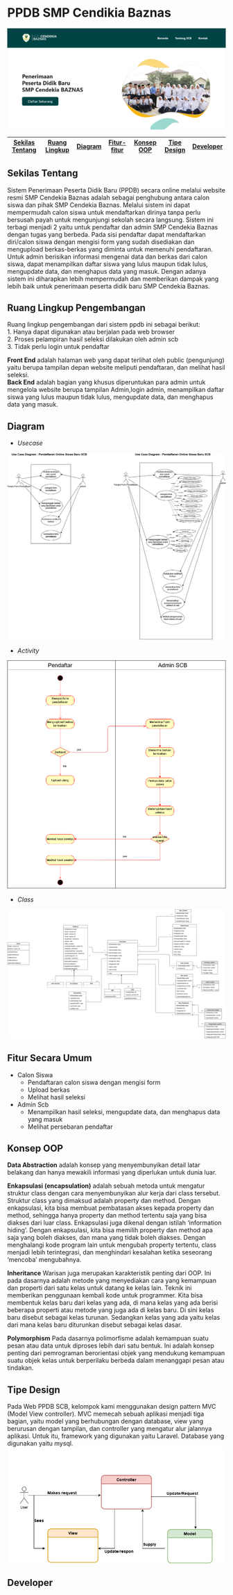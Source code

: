 # PPDB SMP Cendikia Baznas
![ ](https://github.com/afifahnovian/PSBO---Pendaftaran-Siswa-Baru-SCB/blob/master/img/ppdb.png)

[Sekilas Tentang](#sekilas-tentang) | [Ruang Lingkup](#ruang-lingkup-pengembangan) | [Diagram](#diagram) |[Fitur-fitur](#fitur-secara-umum) | [Konsep OOP](#konsep-oop-yang-digunakan) | [Tipe Design](#tipe-design) | [Developer](#developer)
:---:|:---:|:---:|:---:|:---:|:---:|:---:



## Sekilas Tentang 
Sistem Penerimaan Peserta Didik Baru (PPDB) secara online melalui website resmi SMP Cendekia Baznas adalah sebagai penghubung antara calon siswa dan pihak SMP Cendekia Baznas. Melalui sistem ini dapat mempermudah calon siswa untuk mendaftarkan dirinya tanpa perlu bersusah payah untuk mengunjungi sekolah secara langsung. Sistem ini terbagi menjadi 2 yaitu untuk pendaftar dan admin SMP Cendekia Baznas dengan tugas yang berbeda. Pada sisi pendaftar dapat mendaftarkan diri/calon siswa dengan mengisi form yang sudah disediakan dan mengupload berkas-berkas yang diminta untuk memenuhi pendaftaran.  Untuk admin berisikan informasi mengenai data dan berkas dari calon siswa, dapat menampilkan daftar siswa yang lulus maupun tidak lulus, mengupdate data, dan menghapus data yang masuk. Dengan adanya sistem ini diharapkan lebih mempermudah dan memberikan dampak yang lebih baik untuk penerimaan peserta didik baru SMP Cendekia Baznas. 

## Ruang Lingkup Pengembangan
Ruang lingkup pengembangan dari sistem ppdb ini sebagai berikut:  
    1. Hanya dapat digunakan atau berjalan pada web browser                                                                                                                               
    2. Proses pelampiran hasil seleksi dilakukan oleh admin scb                                                                                                                                     
    3. Tidak perlu login untuk pendaftar
    
**Front End**
adalah halaman web yang dapat terlihat oleh public (pengunjung) yaitu  berupa  tampilan  depan website meliputi pendaftaran,  dan melihat hasil seleksi.                                                                                    
**Back   End** adalah   bagian   yang   khusus diperuntukan   para   admin untuk mengelola website berupa  tampilan  Admin,login  admin, menampilkan daftar siswa yang lulus maupun tidak lulus, mengupdate data, dan menghapus data yang masuk.

## Diagram 
* *Usecase*

![ ](/img/UseCase.jpg)
* *Activity*

![ ](/img/Activity-diag.jpg)
* *Class*

![ ](/img/class-diagram.jpg)

## Fitur Secara Umum
* Calon Siswa
    * Pendaftaran calon siswa dengan mengisi form 
    * Upload berkas
    * Melihat hasil seleksi
* Admin Scb
    * Menampilkan hasil seleksi, mengupdate data, dan menghapus data yang masuk
    * Melihat persebaran pendaftar
    
## Konsep OOP 
**Data Abstraction** adalah konsep yang menyembunyikan detail latar belakang dan hanya mewakili informasi yang diperlukan untuk dunia luar. 

**Enkapsulasi (encapsulation)** adalah sebuah metoda untuk mengatur struktur class dengan cara menyembunyikan alur kerja dari class tersebut. Struktur class yang dimaksud adalah property dan method. Dengan enkapsulasi, kita bisa membuat pembatasan akses kepada property dan method, sehingga hanya property dan method tertentu saja yang bisa diakses dari luar class. Enkapsulasi juga dikenal dengan istilah ‘information hiding’. Dengan enkapsulasi, kita bisa memilih property dan method apa saja yang boleh diakses, dan mana yang tidak boleh diakses. Dengan menghalangi kode program lain untuk mengubah property tertentu, class menjadi lebih terintegrasi, dan menghindari kesalahan ketika seseorang ‘mencoba’ mengubahnya.

**Inheritance**
Warisan juga merupakan karakteristik penting dari OOP. Ini pada dasarnya adalah metode yang menyediakan cara yang kemampuan dan properti dari satu kelas untuk datang ke kelas lain. Teknik ini memberikan penggunaan kembali kode untuk programmer. Kita bisa membentuk kelas baru dari kelas yang ada, di mana kelas yang ada berisi beberapa properti atau metode yang juga ada di kelas baru. Di sini kelas baru disebut sebagai kelas turunan. Sedangkan kelas yang ada yaitu kelas dari mana kelas baru diturunkan disebut sebagai kelas dasar.

**Polymorphism**
Pada dasarnya polimorfisme adalah kemampuan suatu pesan atau data untuk diproses lebih dari satu bentuk. Ini adalah konsep penting dari pemrograman berorientasi objek yang mendukung kemampuan suatu objek kelas untuk berperilaku berbeda dalam menanggapi pesan atau tindakan.

## Tipe Design 
Pada Web PPDB SCB, kelompok kami menggunakan design pattern MVC (Model View controller). MVC memecah sebuah aplikasi menjadi tiga bagian, yaitu model yang berhubungan dengan database, view yang berurusan dengan tampilan, dan controller yang mengatur alur jalannya aplikasi. Untuk itu, framework yang digunakan yaitu Laravel. Database yang digunakan yaitu mysql.
![ ](/img/MVC.png)

## Developer 



